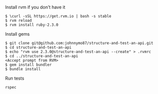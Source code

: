 Install rvm if you don't have it
```
$ \curl -sSL https://get.rvm.io | bash -s stable
$ rvm reload
$ rvm install ruby-2.3.0
```

Install gems
```
$ git clone git@github.com:johnnymo87/structure-and-test-an-api.git
$ cd structure-and-test-an-api
$ echo "rvm use 2.3.0@structure-and-test-an-api --create" > .rvmrc
$ cd ../structure-and-test-an-api
<Accept prompt from RVM>
$ gem install bundler
$ bundle install
```

Run tests
```
rspec
```
